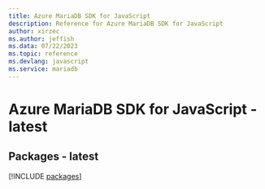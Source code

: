 ```yaml
---
title: Azure MariaDB SDK for JavaScript
description: Reference for Azure MariaDB SDK for JavaScript
author: xirzec
ms.author: jeffish
ms.data: 07/22/2023
ms.topic: reference
ms.devlang: javascript
ms.service: mariadb
---
```

# Azure MariaDB SDK for JavaScript - latest
## Packages - latest
[!INCLUDE [packages](mariadb-index.md)]
